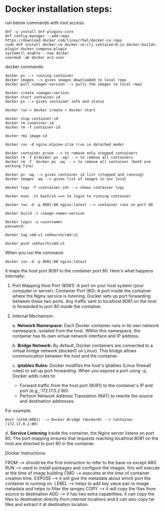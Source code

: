 # Docker installation steps:

run below commands with root access.

```
dnf -y install dnf-plugins-core
dnf config-manager --add-repo https://download.docker.com/linux/rhel/docker-ce.repo
sudo dnf install docker-ce docker-ce-cli containerd.io docker-buildx-plugin docker-compose-plugin
systemctl enable --now docker
usermod -aG docker ec2-user
```

docker commands:

```
docker ps --> running container
docker images --> gives images downloaded to local repo
docker pull <image>:version --> pulls the images to local repo

docker create <image>:version
docker start container-id
docker ps --> gives container info and status

docker run = docker create + docker start

docker stop container-id
docker rm conatiner-id
docker rm -f container-id

docker rmi image-id

docker run -d nginx:alpine-slim (run in detached mode)

docker container prune --> to remove only stopped containers
docker rm -f $(docker ps -aq) --> to remove all containers
docker rm -f `docker ps -aq` --> to remove all container (both are working fine)

docker ps -aq --> gives container id list (stopped and running)
docker images -aq --> gives list of images in our local

docker logs -f <container-id> --> shows container logs

docker exec -it bash/sh ==> to login to running container

docker run -d -p 8081:80 nginx:latest --> container runs on port 80 

docker build -t <image-name>:version

docker login -u <username>
password:

docker tag cmd:v1 cekharch/cmd:v1

docker push cekharch/cmd:v1

```


When you run the command: 

```
docker run -d -p 8081:80 nginx:latest
```
it maps the host port 8081 to the container port 80. Here's what happens internally:

1. Port Mapping
Host Port (8081): A port on your host system (your computer or server).
Container Port (80): A port inside the container where the Nginx service is listening.
Docker sets up port forwarding between these two ports. Any traffic sent to localhost:8081 on the host is forwarded to port 80 inside the container.

2. Internal Mechanism:

    a. **Network Namespace:** Each Docker container runs in its own network namespace, isolated from the host. Within this namespace, the container has its own virtual network interface and IP address.

    b. **Bridge Network:** By default, Docker containers are connected to a virtual bridge network (docker0 on Linux). This bridge allows communication between the host and the container.

    c. **iptables Rules:** Docker modifies the host's iptables (Linux firewall rules) to set up port forwarding. When you expose a port using -p, Docker adds rules to:

    * Forward traffic from the host port (8081) to the container's IP and port (e.g., 172.17.0.2:80).
    * Perform Network Address Translation (NAT) to rewrite the source and destination addresses.

For example:

```
Host (eth0:8081) --> Docker Bridge (docker0) --> Container (172.17.0.2:80)
```

d. **Service Listening** Inside the container, the Nginx server listens on port 80. The port mapping ensures that requests reaching localhost:8081 on the host are directed to port 80 in the container.



Docker Instructions:

FROM --> should be the first instruction to refer to the base os except ARG
RUN --> used to install packages and configure the images. this will execute at the time of image building
CMD --> executes at the time of container creation time.
EXPOSE --> it will give the metadata about which port the container is running on.
LEBEL --> helps to add key value pair to image metadata and helps to filter the iamges
COPY --> it will copy the files from source to destination
ADD --> it has two extra capabilities. it can copy the files to destination directly from internet locations and it can also copy tar files and extract it at destination location.
